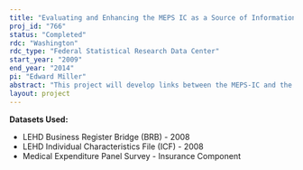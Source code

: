 ```yaml
---
title: "Evaluating and Enhancing the MEPS IC as a Source of Information on Employer Health Insurance Offerings"
proj_id: "766"
status: "Completed"
rdc: "Washington"
rdc_type: "Federal Statistical Research Data Center"
start_year: "2009"
end_year: "2014"
pi: "Edward Miller"
abstract: "This project will develop links between the MEPS-IC and the MEPS-Household Component (MEPS-HC), as well as between the MEPS-IC and the Longitudinal Employer Household Dynamics Individual Characteristics File (LEHD-ICF). These links will be constructed for the years 1996–2004 and will enhance the data by examining nonresponse to MEPS IC and evaluating possible methods to impute MEPS-IC variables that are not currently included in imputation procedures. Currently, the procedures for imputing missing or invalid values exist only for variables included in the MEPS-IC published estimates because developing these procedures requires resources. In the process of constructing the linked data sets, comparisons will also be made across these three nationally representative datasets: the MEPS IC, the MEPS HC, and the LEHD-ICF. This project will prepare estimates that model establishment offers of insurance, take-up rates, plan choice, total premiums, and employer premium contributions as a function of establishment and workforce characteristics. The researchers will examine multivariate models and bivariate associations to determine whether these newly imputed variables (e.g., percent over age 50) are predictive of these outcomes. They will evaluate the usefulness of the newly imputed variables in producing new estimates. They will also examine newly linked LEHD-ICF variables (e.g., race, citizenship and education) to see if they are predictive of outcomes of interest. This will provide evidence of the potential value of adding these new variables to the MEPS IC survey. This project will inform the U.S. Census Bureau about both employer behavior and also the linked behavior of employers and their employees with respect to the following topics: the effect of current tax subsidies on employer sponsored insurance, the revenue effects and incidence of reforms that cap tax subsidies, the effect of “tax price” on establishment and worker behavior, and the effect of reforms on establishment and worker behavior."
layout: project
---
```


**Datasets Used:**

  - LEHD Business Register Bridge (BRB) - 2008 
  - LEHD Individual Characteristics File (ICF) - 2008 
  - Medical Expenditure Panel Survey - Insurance Component 

